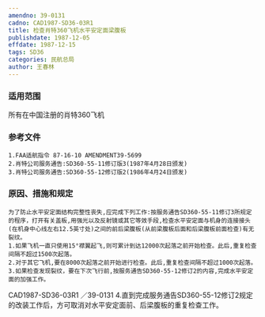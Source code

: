 ```yaml
---
amendno: 39-0131
cadno: CAD1987-SD36-03R1
title: 检查肖特360飞机水平安定面梁腹板
publishdate: 1987-12-05
effdate: 1987-12-15
tags: SD36
categories: 民航总局
author: 王春林
---
```


### 适用范围 
所有在中国注册的肖特360飞机

### 参考文件
    1.FAA适航指令 87-16-10 AMENDMENT39-5699 
    2.肖特公司服务通告:SD360-55-11修订版3(1987年4月28日颁发) 
    3.肖特公司服务通告:SD360-55-12修订版2(1986年4月24日颁发) 


### 原因、措施和规定 
    为了防止水平安定面结构完整性丧失,应完成下列工作:按服务通告SD360-55-11修订3所规定的程序，打开有关盖板,用强光以及反射镜或其它等效手段,检查水平安定面与机身的连接接头(在机身中心线左右12.5英寸处)之间的前后梁腹板(从前梁腹板后面和后梁腹板前面检查)有无裂纹。 
    1.如果飞机一直只使用15°襟翼起飞,则可累计到达12000次起落之前开始检查。此后,重复检查间隔不超过1500次起落。 
    2.对于其它飞机,要在8000次起落之前开始进行检查。此后,重复检查间隔不超过1000次起落。 
    3.如果检查发现裂纹，要在下次飞行前,按服务通告SD360-55-12修订2的内容,完成水平安定面的加强工作。 

 CAD1987-SD36-03R1 ／39-0131 
    4.直到完成服务通告SD360-55-12修订2规定的改装工作后，方可取消对水平安定面前、后梁腹板的重复检查工作。 
